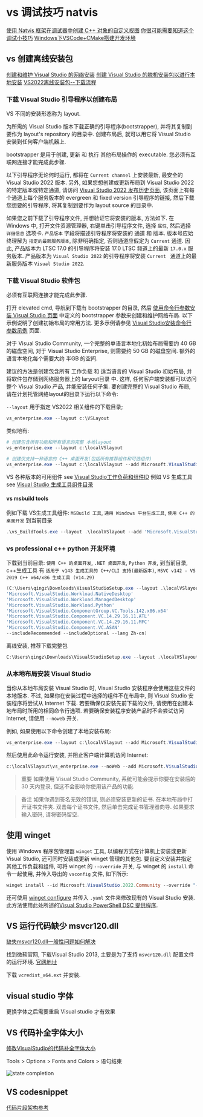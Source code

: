 # vs 调试技巧 natvis

[使用 Natvis 框架在调试器中创建 C++ 对象的自定义视图](https://learn.microsoft.com/zh-cn/visualstudio/debugger/create-custom-views-of-native-objects?view=vs-2022)
[你很可能需要知道这个调试小技巧](https://bianchengnan.gitee.io/articles/view-variables-in-your-own-way-using-natvis-in-visual-studio/)
[Windows下VSCode+CMake搭建开发环境](https://zhuanlan.zhihu.com/p/370211322)

## vs 创建离线安装包

[创建和维护 Visual Studio 的网络安装](https://learn.microsoft.com/en-us/visualstudio/install/create-a-network-installation-of-visual-studio)
[创建 Visual Studio 的脱机安装包以进行本地安装](https://learn.microsoft.com/zh-cn/visualstudio/install/create-an-offline-installation-of-visual-studio)
[VS2022离线安装包--下载流程](https://blog.csdn.net/Somnr_m/article/details/112780221)

### 下载 Visual Studio 引导程序以创建布局

VS 不同的安装形态称为 layout.

为所需的 Visual Studio 版本下载正确的引导程序(bootstrapper),
并将其复制到要作为 layout's repository 的目录中.
创建布局后, 就可以用它将 Visual Studio 安装到任何客户端机器上.

bootstrapper 是用于创建, 更新 和 执行 其他布局操作的 executable.
您必须有互联网连接才能完成此步骤.

以下引导程序无论何时运行,
都将在 `Current channel` 上安装最新, 最安全的 Visual Studio 2022 版本.
另外, 如果您想创建或更新布局到 Visual Studio 2022 的特定版本或特定通道,
请访问 [Visual Studio 2022 发布历史页面](https://learn.microsoft.com/en-us/visualstudio/releases/2022/release-history#release-dates-and-build-numbers),
该页面上有每个通道上每个服务版本的 evergreen 和 fixed version 引导程序的链接,
然后下载您想要的引导程序, 将其复制到要作为 layout source 的目录中.

如果您之前下载了引导程序文件, 并想验证它将安装的版本, 方法如下.
在 Windows 中, 打开文件资源管理器, 右键单击引导程序文件,
选择 `属性`, 然后选择 `详细信息` 选项卡.
`产品版本` 字段将描述引导程序将安装的 通道 和 版本.
版本号应始终理解为 `指定的最新服务版本`,
除非明确指定, 否则通道应假定为 `Current` 通道.
因此, 产品版本为 LTSC 17.0 的引导程序将安装 17.0 LTSC 频道上的最新 `17.0.x` 服务版本.
产品版本为 `Visual Studio 2022` 的引导程序将安装 `Current ` 通道上的最新服务版本 `Visual Studio 2022`.

### 下载 Visual Studio 软件包

必须有互联网连接才能完成此步骤.

打开 elevated cmd, 导航到下载有 bootstrapper 的目录,
然后 [使用命令行参数安装 Visual Studio 页面][]
中定义的 bootstrapper 参数来创建和维护网络布局.
以下示例说明了创建初始布局的常用方法.
更多示例请参见 [Visual Studio安装命令行参数示例][] 页面.

对于 Visual Studio Community,
一个完整的单语言本地化初始布局需要约 40 GB 的磁盘空间,
对于 Visual Studio Enterprise, 则需要约 50 GB 的磁盘空间.
额外的语言本地化每个需要大约 半GB 的空间.

建议的方法是创建包含所有 工作负载 和 适当语言的 Visual Studio 初始布局,
并将软件包存储到网络服务器上的 laryout目录 中.
这样, 任何客户端安装都可以访问整个 Visual Studio 产品, 并能安装任何子集.
要创建完整的 Visual Studio 布局, 请在计划托管网络layout的目录下运行以下命令:

`--layout` 用于指定 VS2022 相关组件的下载目录;

```powershell
vs_enterprise.exe --layout c:\VSLayout
```

类似地有:

```powershell
# 创建包含所有功能和所有语言的完整 本地layout
vs_enterprise.exe --layout c:\localVSlayout

# 创建仅支持一种语言的 C++ 桌面开发(包括所有推荐组件和可选组件)
vs_enterprise.exe --layout c:\localVSlayout --add Microsoft.VisualStudio.Workload.NativeDesktop --includeRecommended --includeOptional --lang en-US
```

VS 各种版本的可用组件 see [Visual Studio工作负荷和组件ID](https://learn.microsoft.com/zh-cn/visualstudio/install/workload-and-component-ids?view=vs-2022)
例如 VS 生成工具 see [Visual Studio 生成工具组件目录](https://learn.microsoft.com/zh-cn/visualstudio/install/workload-component-id-vs-build-tools?view=vs-2022)

#### vs msbuild tools

例如下载 VS生成工具组件: `MSBuild 工具`, `通用 Windows 平台生成工具`, `使用 C++ 的桌面开发` 到当前目录

```powershell
.\vs_BuildTools.exe --layout .\localVSlayout --add 'Microsoft.VisualStudio.Workload.MSBuildTools' 'Microsoft.VisualStudio.Workload.VCTools' 'Microsoft.VisualStudio.Workload.UniversalBuildTools' --includeRecommended --includeOptional --lang Zh-cn
```

### vs professional c++ python 开发环境

下载到当前目录: `使用 C++ 的桌面开发`, `.NET 桌面开发`, `Python 开发`, 到当前目录,
c++生成工具 有 `适用于 v143 生成工具的 C++/CLI 支持(最新版本)`, `MSVC v142 - VS 2019 C++ x64/x86 生成工具 (v14.29)`

```powershell
(C:\Users\qingz\Downloads\VisualStudioSetup.exe --layout .\localVSlayout --add
'Microsoft.VisualStudio.Workload.NativeDesktop'
'Microsoft.VisualStudio.Workload.ManagedDesktop'
'Microsoft.VisualStudio.Workload.Python'
'Microsoft.VisualStudio.ComponentGroup.VC.Tools.142.x86.x64'
'Microsoft.VisualStudio.Component.VC.14.29.16.11.ATL'
'Microsoft.VisualStudio.Component.VC.14.29.16.11.MFC'
'Microsoft.VisualStudio.Component.VC.ASAN'
--includeRecommended --includeOptional --lang Zh-cn)
```

离线安装, 推荐下载完整包

```powershell
C:\Users\qingz\Downloads\VisualStudioSetup.exe --layout .\localVSlayout --all --lang Zh-cn
```

[使用命令行参数安装 Visual Studio 页面]: https://learn.microsoft.com/en-us/visualstudio/install/create-a-network-installation-of-visual-studio?view=vs-2022
[Visual Studio安装命令行参数示例]: https://learn.microsoft.com/en-us/visualstudio/install/command-line-parameter-examples?view=vs-2022

### 从本地布局安装 Visual Studio

当你从本地布局安装 Visual Studio 时,
Visual Studio 安装程序会使用这些文件的本地版本.
不过, 如果你在安装过程中选择的组件不在布局中,
则 Visual Studio 安装程序将尝试从 Internet 下载.
若要确保仅安装先前下载的文件, 请使用在创建本地布局时所用的相同命令行选项.
若要确保安装程序安装产品时不会尝试访问 Internet, 请使用 `--noweb` 开关.

例如, 如果使用以下命令创建了本地安装布局:

```powershell
vs_enterprise.exe --layout c:\localVSlayout --add Microsoft.VisualStudio.Workload.ManagedDesktop --add Microsoft.VisualStudio.Workload.NetWeb --includeOptional --lang en-US
```

然后使用此命令运行安装, 并阻止客户端计算机访问 Internet:

```powershell
c:\localVSlayout\vs_enterprise.exe --noWeb --add Microsoft.VisualStudio.Workload.ManagedDesktop --add Microsoft.VisualStudio.Workload.NetWeb --includeOptional
```

>重要
如果使用 Visual Studio Community,
系统可能会提示你要在安装后的 30 天内登录, 但这不会影响你使用该产品的功能.

>备注
如果你遇到签名无效的错误, 则必须安装更新的证书.
在本地布局中打开证书文件夹.
双击每个证书文件, 然后单击完成证书管理器向导.
如果要求输入密码, 请将密码留空.

## 使用 winget

使用 Windows 程序包管理器 `winget` 工具,
以编程方式在计算机上安装或更新 Visual Studio, 还可同时安装或更新 winget 管理的其他包.
要自定义安装并指定其他工作负载和组件, 可将 winget 的 `--override` 开关,
与 winget 的 `install` 命令一起使用, 并传入导出的 `vsconfig` 文件, 如下所示:

```powershell
winget install --id Microsoft.VisualStudio.2022.Community --override "--passive --config C:\my.vsconfig"
```

还可使用 [winget configure][] 并传入 `.yaml` 文件来修改现有的 Visual Studio 安装.
此方法使用此处所述的[Visual Studio PowerShell DSC 提供程序](https://www.powershellgallery.com/packages/Microsoft.VisualStudio.DSC).

[winget configure]: https://learn.microsoft.com/zh-cn/windows/package-manager/configuration/

## VS 运行代码缺少 msvcr120.dll

[缺失msvcr120.dll一般性问题如何解决](https://blog.csdn.net/hdp134793/article/details/88088667)

找到微软官网, 下载Visual Studio 2013, 主要是为了支持 `msvcr120.dll` 配置文件的运行环境.
[官网地址](https://www.microsoft.com/zh-CN/download/details.aspx?id=40784)

下载 `vcredist_x64.ext` 并安装.

## visual studio 字体

更换字体之后需要重启 Visual studio 才有效果

## VS 代码补全字体大小

[修改VisualStudio的代码补全字体大小](https://blog.csdn.net/qq_43496435/article/details/112757484)

Tools > Options > Fonts and Colors > 语句结束

![state completion](https://i-blog.csdnimg.cn/blog_migrate/f231cb6a2fc750325812ad3a83d0cb6f.png)

## VS codesnippet

[代码片段架构参考](https://learn.microsoft.com/zh-cn/visualstudio/ide/code-snippets-schema-reference?view=vs-2022#code-element)
